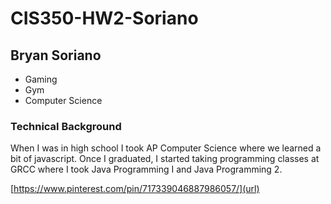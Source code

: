 # CIS350-HW2-Soriano

## Bryan Soriano
* Gaming
* Gym
* Computer Science

### Technical Background
When I was in high school I took AP Computer Science where we learned a bit of javascript. Once I graduated, I started taking programming classes at GRCC where I took Java Programming I and Java Programming 2.

[https://www.pinterest.com/pin/717339046887986057/](url)
